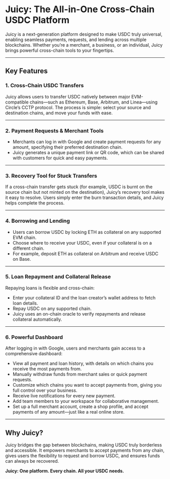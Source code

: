 # Juicy: The All-in-One Cross-Chain USDC Platform

Juicy is a next-generation platform designed to make USDC truly universal, enabling seamless payments, requests, and lending across multiple blockchains. Whether you’re a merchant, a business, or an individual, Juicy brings powerful cross-chain tools to your fingertips.

---

## Key Features

### 1. Cross-Chain USDC Transfers

Juicy allows users to transfer USDC natively between major EVM-compatible chains—such as Ethereum, Base, Arbitrum, and Linea—using Circle’s CCTP protocol. The process is simple: select your source and destination chains, and move your funds with ease.

---

### 2. Payment Requests & Merchant Tools

- Merchants can log in with Google and create payment requests for any amount, specifying their preferred destination chain.
- Juicy generates a unique payment link or QR code, which can be shared with customers for quick and easy payments.

---

### 3. Recovery Tool for Stuck Transfers

If a cross-chain transfer gets stuck (for example, USDC is burnt on the source chain but not minted on the destination), Juicy’s recovery tool makes it easy to resolve. Users simply enter the burn transaction details, and Juicy helps complete the process.

---

### 4. Borrowing and Lending

- Users can borrow USDC by locking ETH as collateral on any supported EVM chain.
- Choose where to receive your USDC, even if your collateral is on a different chain.
- For example, deposit ETH as collateral on Arbitrum and receive USDC on Base.

---

### 5. Loan Repayment and Collateral Release

Repaying loans is flexible and cross-chain:

- Enter your collateral ID and the loan creator’s wallet address to fetch loan details.
- Repay USDC on any supported chain.
- Juicy uses an on-chain oracle to verify repayments and release collateral automatically.

---

### 6. Powerful Dashboard

After logging in with Google, users and merchants gain access to a comprehensive dashboard:

- View all payment and loan history, with details on which chains you receive the most payments from.
- Manually withdraw funds from merchant sales or quick payment requests.
- Customize which chains you want to accept payments from, giving you full control over your business.
- Receive live notifications for every new payment.
- Add team members to your workspace for collaborative management.
- Set up a full merchant account, create a shop profile, and accept payments of any amount—just like a real online store.

---

## Why Juicy?

Juicy bridges the gap between blockchains, making USDC truly borderless and accessible. It empowers merchants to accept payments from any chain, gives users the flexibility to request and borrow USDC, and ensures funds can always be recovered.

**Juicy: One platform. Every chain. All your USDC needs.**
